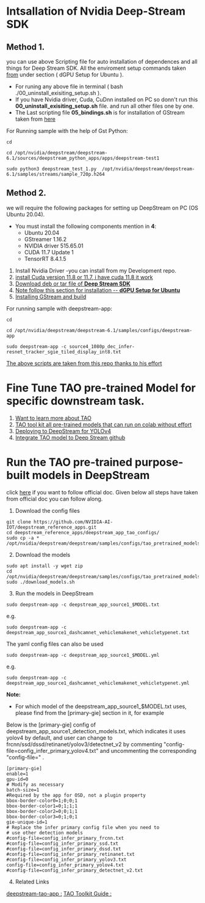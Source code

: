 # Intsallation of Nvidia Deep-Stream SDK

## **Method 1.**
you can use above Scripting file for auto installation of dependences and all things for Deep Stream SDK.
All the enviroment setup commands taken [from](https://docs.nvidia.com/metropolis/deepstream/dev-guide/text/DS_Quickstart.html) under section ( dGPU Setup for Ubuntu ). 

- For runing any above file in terminal (  bash ./00_uninstall_exisiting_setup.sh ).
- If you have Nvidia driver, Cuda, CuDnn installed on PC so donn't run this **00_uninstall_exisiting_setup.sh** file. and run all other files one by one.
- The Last scripting file **05_bindings.sh** is for installation of GStream taken from [here](https://github.com/NVIDIA-AI-IOT/deepstream_python_apps/tree/master/bindings) 

For Running sample with the help of Gst Python:
  ```
  cd
  ```
  ```
  cd /opt/nvidia/deepstream/deepstream-6.1/sources/deepstream_python_apps/apps/deepstream-test1
  ```
  ```
  sudo python3 deepstream_test_1.py  /opt/nvidia/deepstream/deepstream-6.1/samples/streams/sample_720p.h264
  ```
## **Method 2.**
we will require the following packages for setting up DeepStream on PC (OS Ubuntu 20.04).
 - You must install the following components mention in **4**:
    - Ubuntu 20.04
    - GStreamer 1.16.2
    - NVIDIA driver 515.65.01
    - CUDA 11.7 Update 1 
    - TensorRT 8.4.1.5
    
1. Install Nvidia Driver 
 -you can install from my Development repo.
2. [install Cuda version 11.8 or 11.7, i have cuda 11.8 it work](https://developer.nvidia.com/cuda-toolkit-archive)
3. [Download deb or tar file of **Deep Stream SDK**](https://developer.nvidia.com/deepstream-getting-started)
4. [Note follow this section for installation  -- **dGPU Setup for Ubuntu** ](https://docs.nvidia.com/metropolis/deepstream/dev-guide/text/DS_Quickstart.html)
5. [Installing GStream and build](https://github.com/NVIDIA-AI-IOT/deepstream_python_apps/tree/master/bindings)

For running sample with deepstream-app:
 ```
 cd
 ```
 ```
 cd /opt/nvidia/deepstream/deepstream-6.1/samples/configs/deepstream-app
 ```
 ```
 sudo deepstream-app -c source4_1080p_dec_infer-resnet_tracker_sgie_tiled_display_int8.txt
 ```
 

[The above scripts are taken from this repo thanks to his effort](https://github.com/rajeshroy402/DeepStream-dGPU-Installation/tree/20.04-6.1)

# Fine Tune TAO pre-trained Model for specific downstream task.

1. [Want to learn more about TAO](https://docs.nvidia.com/tao/tao-toolkit/text/overview.html) 
1. [TAO tool kit all pre-trained models that can run on colab without effort](https://docs.nvidia.com/tao/tao-toolkit/text/running_in_cloud/running_tao_toolkit_on_google_colab.html#running-tao-toolkit-on-google-colab)
2. [Deploying to DeepStream for YOLOv4](https://docs.nvidia.com/tao/tao-toolkit/text/ds_tao/yolo_v4_ds.html#)
3. [Integrate TAO model to Deep Stream github](https://github.com/NVIDIA-AI-IOT/deepstream_tao_apps)


# Run the TAO pre-trained purpose-built models in DeepStream
click [here](https://github.com/NVIDIA-AI-IOT/deepstream_reference_apps/tree/master/deepstream_app_tao_configs) if you want to follow official doc. Given below all steps have taken from official doc you can follow along.

1. Download the config files
```
git clone https://github.com/NVIDIA-AI-IOT/deepstream_reference_apps.git
cd deepstream_reference_apps/deepstream_app_tao_configs/
sudo cp -a * /opt/nvidia/deepstream/deepstream/samples/configs/tao_pretrained_models/
```
2. Download the models
```
sudo apt install -y wget zip
cd /opt/nvidia/deepstream/deepstream/samples/configs/tao_pretrained_models/
sudo ./download_models.sh
```

3. Run the models in DeepStream
```
sudo deepstream-app -c deepstream_app_source1_$MODEL.txt
```
e.g.
```
sudo deepstream-app -c deepstream_app_source1_dashcamnet_vehiclemakenet_vehicletypenet.txt
```
The yaml config files can also be used

```
sudo deepstream-app -c deepstream_app_source1_$MODEL.yml
```
e.g.
```
sudo deepstream-app -c deepstream_app_source1_dashcamnet_vehiclemakenet_vehicletypenet.yml
```
**Note:**
 - For which model of the deepstream_app_source1_$MODEL.txt uses, please find from the [primary-gie] section in it, for example

Below is the [primary-gie] config of deepstream_app_source1_detection_models.txt, which indicates it uses yolov4 by default, and user can change to frcnn/ssd/dssd/retinanet/yolov3/detectnet_v2 by commenting "config-file=config_infer_primary_yolov4.txt" and uncommenting the corresponding "config-file=" .
```
[primary-gie]
enable=1
gpu-id=0
# Modify as necessary
batch-size=1
#Required by the app for OSD, not a plugin property
bbox-border-color0=1;0;0;1
bbox-border-color1=0;1;1;1
bbox-border-color2=0;0;1;1
bbox-border-color3=0;1;0;1
gie-unique-id=1
# Replace the infer primary config file when you need to
# use other detection models
#config-file=config_infer_primary_frcnn.txt
#config-file=config_infer_primary_ssd.txt
#config-file=config_infer_primary_dssd.txt
#config-file=config_infer_primary_retinanet.txt
#config-file=config_infer_primary_yolov3.txt
config-file=config_infer_primary_yolov4.txt
#config-file=config_infer_primary_detectnet_v2.txt
```

4. Related Links

[deepstream-tao-app :](https://github.com/NVIDIA-AI-IOT/deepstream_tao_apps)
[TAO Toolkit Guide : ](https://docs.nvidia.com/tao/tao-toolkit/index.html)

